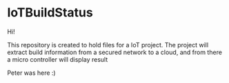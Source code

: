 
# IoTBuildStatus

Hi!

This repository is created to hold files for a IoT project. The project will extract build information from a secured network to a cloud, and from there a micro controller will display result

Peter was here :)

